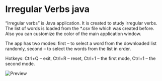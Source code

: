# Irregular Verbs java
 “Irregular verbs” is Java application. It is created to study irregular verbs. The list of words is loaded from the *.csv file which was created before. Also you can customize the color of the main application window.
 
The app has two modes:
first – to select a word from the downloaded list randomly,
second – to select the words from the list in order.

Hotkeys:
Ctrl+Q – exit,
Ctrl+R – reset,
Ctrl+1 – the first mode,
Ctrl+1 – the second mode.

![Preview](http://i.imgur.com/p4ZGkxN.gif)
